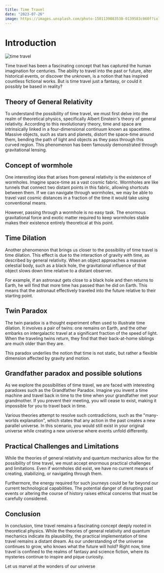 ```yaml
---
title: Time Travel
date: "2023-07-26"
image: https://images.unsplash.com/photo-1501139083538-0139583c060f?ixlib=rb-4.0.3&ixid=M3wxMjA3fDB8MHxwaG90by1wYWdlfHx8fGVufDB8fHx8fA%3D%3D&auto=format&fit=crop&w=1170&q=80
---
```



# Introduction

![time travel](https://images.unsplash.com/photo-1501139083538-0139583c060f)

Time travel has been a fascinating concept that has captured the human imagination for centuries. The ability to travel into the past or future, alter historical events, or discover the unknown, is a notion that has inspired countless fictional works. But is time travel just a fantasy, or could it possibly be based in reality?

## Theory of General Relativity

To understand the possibility of time travel, we must first delve into the realm of theoretical physics, specifically Albert Einstein's theory of general relativity. According to this revolutionary theory, time and space are intrinsically linked in a four-dimensional continuum known as spacetime. Massive objects, such as stars and planets, distort the space-time around them, bending the path of light and objects as they pass through this curved region. This phenomenon has been famously demonstrated through gravitational lensing.

## Concept of wormhole

One interesting idea that arises from general relativity is the existence of wormholes. Imagine space-time as a vast cosmic fabric. Wormholes are like tunnels that connect two distant points in this fabric, allowing shortcuts between them. If we can navigate through wormholes, we may be able to travel vast cosmic distances in a fraction of the time it would take using conventional means.

However, passing through a wormhole is no easy task. The enormous gravitational force and exotic matter required to keep wormholes stable makes their existence entirely theoretical at this point.

## Time Dilation

Another phenomenon that brings us closer to the possibility of time travel is time dilation. This effect is due to the interaction of gravity with time, as described by general relativity. When an object approaches a massive celestial body, such as a black hole, the gravitational influence of that object slows down time relative to a distant observer.

For example, if an astronaut gets close to a black hole and then returns to Earth, he will find that more time has passed than he did on Earth. This means that the astronaut effectively traveled into the future relative to their starting point.

## Twin Paradox

The twin paradox is a thought experiment often used to illustrate time dilation. It involves a pair of twins: one remains on Earth, and the other embarks on intergalactic travel at a significant fraction of the speed of light. When the traveling twins return, they find that their back-at-home siblings are much older than they are.

This paradox underlies the notion that time is not static, but rather a flexible dimension affected by gravity and motion.

## Grandfather paradox and possible solutions

As we explore the possibilities of time travel, we are faced with interesting paradoxes such as the Grandfather Paradox. Imagine you invent a time machine and travel back in time to the time when your grandfather met your grandmother. If you prevent their meeting, you will cease to exist, making it impossible for you to travel back in time.

Various theories attempt to resolve such contradictions, such as the "many-worlds explanation", which states that any action in the past creates a new parallel universe. In this scenario, you would still exist in your original universe while creating a new universe where events unfold differently.

## Practical Challenges and Limitations

While the theories of general relativity and quantum mechanics allow for the possibility of time travel, we must accept enormous practical challenges and limitations. Even if wormholes did exist, we have no current means of creating, stabilizing, or navigating through them.

Furthermore, the energy required for such journeys could be far beyond our current technological capabilities. The potential danger of disrupting past events or altering the course of history raises ethical concerns that must be carefully considered.

## Conclusion

In conclusion, time travel remains a fascinating concept deeply rooted in theoretical physics. While the theories of general relativity and quantum mechanics indicate its plausibility, the practical implementation of time travel remains a distant dream. As our understanding of the universe continues to grow, who knows what the future will hold? Right now, time travel is confined to the realms of fantasy and science fiction, where its mysteries continue to inspire and pique curiosity.

Let us marvel at the wonders of our universe